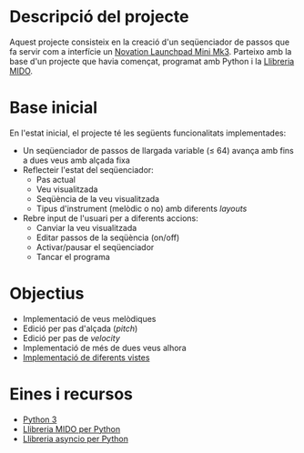 # Descripció del projecte
Aquest projecte consisteix en la creació d'un seqüenciador de passos que fa servir com a interfície un [Novation Launchpad Mini Mk3](https://novationmusic.com/products/launchpad-mini-mk3). 
Parteixo amb la base d'un projecte que havia començat, programat amb Python i la [Llibreria MIDO](https://mido.readthedocs.io/en/stable/index.html).

# Base inicial
En l'estat inicial, el projecte té les següents funcionalitats implementades:
- Un seqüenciador de passos de llargada variable ($\leq$ 64) avança amb fins a dues veus amb alçada fixa
- Reflecteir l'estat del seqüenciador:
    - Pas actual
    - Veu visualitzada
    - Seqüència de la veu visualitzada
    - Tipus d'instrument (melòdic o no) amb diferents *layouts*
- Rebre input de l'usuari per a diferents accions:
    - Canviar la veu visualitzada
    - Editar passos de la seqüència (on/off)
    - Activar/pausar el seqüenciador
    - Tancar el programa

# Objectius
- Implementació de veus melòdiques
- Edició per pas d'alçada (*pitch*)
- Edició per pas de *velocity*
- Implementació de més de dues veus alhora
- [Implementació de diferents vistes](https://ibb.co/8r9Z7fH)
# Eines i recursos
- [Python 3](https://www.python.org/downloads/)
- [Llibreria MIDO per Python](https://mido.readthedocs.io/en/stable/index.html)
- [Llibreria asyncio per Python](https://docs.python.org/3/library/asyncio.html)
